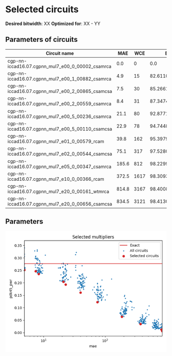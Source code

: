 
Selected circuits
===================
**Desired bitwidth**: XX
**Optimized for**: XX - YY


Parameters of circuits
----------------------------

| Circuit name | MAE | WCE | EP | Download |
| ----- |  ---- | ---- | --- | ---- | 
| cgp-nn-iccad16.07.cgpnn_mul7_e00_0_00002_csamrca | 0.0 | 0 | 0.0 |  [Verilog](cgp-nn-iccad16.07.cgpnn_mul7_e00_0_00002_csamrca.v) [C](cgp-nn-iccad16.07.cgpnn_mul7_e00_0_00002_csamrca.c) |
| cgp-nn-iccad16.07.cgpnn_mul7_e00_1_00882_csamrca | 4.9 | 15 | 82.6110839844 |  [Verilog](cgp-nn-iccad16.07.cgpnn_mul7_e00_1_00882_csamrca.v) [C](cgp-nn-iccad16.07.cgpnn_mul7_e00_1_00882_csamrca.c) |
| cgp-nn-iccad16.07.cgpnn_mul7_e00_2_00865_csamcsa | 7.5 | 30 | 85.2661132812 |  [Verilog](cgp-nn-iccad16.07.cgpnn_mul7_e00_2_00865_csamcsa.v) [C](cgp-nn-iccad16.07.cgpnn_mul7_e00_2_00865_csamcsa.c) |
| cgp-nn-iccad16.07.cgpnn_mul7_e00_2_00559_csamrca | 8.4 | 31 | 87.3474121094 |  [Verilog](cgp-nn-iccad16.07.cgpnn_mul7_e00_2_00559_csamrca.v) [C](cgp-nn-iccad16.07.cgpnn_mul7_e00_2_00559_csamrca.c) |
| cgp-nn-iccad16.07.cgpnn_mul7_e00_5_00236_csamrca | 21.1 | 80 | 92.8771972656 |  [Verilog](cgp-nn-iccad16.07.cgpnn_mul7_e00_5_00236_csamrca.v) [C](cgp-nn-iccad16.07.cgpnn_mul7_e00_5_00236_csamrca.c) |
| cgp-nn-iccad16.07.cgpnn_mul7_e00_5_00110_csamcsa | 22.9 | 78 | 94.7448730469 |  [Verilog](cgp-nn-iccad16.07.cgpnn_mul7_e00_5_00110_csamcsa.v) [C](cgp-nn-iccad16.07.cgpnn_mul7_e00_5_00110_csamcsa.c) |
| cgp-nn-iccad16.07.cgpnn_mul7_e01_0_00579_rcam | 39.8 | 162 | 95.3979492188 |  [Verilog](cgp-nn-iccad16.07.cgpnn_mul7_e01_0_00579_rcam.v) [C](cgp-nn-iccad16.07.cgpnn_mul7_e01_0_00579_rcam.c) |
| cgp-nn-iccad16.07.cgpnn_mul7_e02_0_00544_csamcsa | 75.1 | 317 | 97.5280761719 |  [Verilog](cgp-nn-iccad16.07.cgpnn_mul7_e02_0_00544_csamcsa.v) [C](cgp-nn-iccad16.07.cgpnn_mul7_e02_0_00544_csamcsa.c) |
| cgp-nn-iccad16.07.cgpnn_mul7_e05_0_00347_csamrca | 185.6 | 812 | 98.2299804688 |  [Verilog](cgp-nn-iccad16.07.cgpnn_mul7_e05_0_00347_csamrca.v) [C](cgp-nn-iccad16.07.cgpnn_mul7_e05_0_00347_csamrca.c) |
| cgp-nn-iccad16.07.cgpnn_mul7_e10_0_00366_rcam | 372.5 | 1617 | 98.3093261719 |  [Verilog](cgp-nn-iccad16.07.cgpnn_mul7_e10_0_00366_rcam.v) [C](cgp-nn-iccad16.07.cgpnn_mul7_e10_0_00366_rcam.c) |
| cgp-nn-iccad16.07.cgpnn_mul7_e20_0_00161_wtmrca | 814.8 | 3167 | 98.4008789062 |  [Verilog](cgp-nn-iccad16.07.cgpnn_mul7_e20_0_00161_wtmrca.v) [C](cgp-nn-iccad16.07.cgpnn_mul7_e20_0_00161_wtmrca.c) |
| cgp-nn-iccad16.07.cgpnn_mul7_e20_0_00656_csamcsa | 834.5 | 3121 | 98.4130859375 |  [Verilog](cgp-nn-iccad16.07.cgpnn_mul7_e20_0_00656_csamcsa.v) [C](cgp-nn-iccad16.07.cgpnn_mul7_e20_0_00656_csamcsa.c) |

Parameters
--------------
![Parameters figure](fig.png)
         